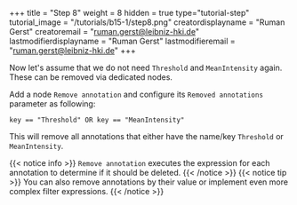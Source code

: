 +++
title = "Step 8"
weight = 8
hidden = true
type="tutorial-step"
tutorial_image = "/tutorials/b15-1/step8.png"
creatordisplayname = "Ruman Gerst"
creatoremail = "ruman.gerst@leibniz-hki.de"
lastmodifierdisplayname = "Ruman Gerst"
lastmodifieremail = "ruman.gerst@leibniz-hki.de"
+++

Now let's assume that we do not need `Threshold` and `MeanIntensity` again. These can be removed via dedicated nodes.

Add a node `Remove annotation` and configure its `Removed annotations` parameter as following:

```
key == "Threshold" OR key == "MeanIntensity"
```

This will remove all annotations that either have the name/key `Threshold` or `MeanIntensity`.

{{< notice info >}}
`Remove annotation` executes the expression for each annotation to determine if it should be deleted.
{{< /notice >}}
{{< notice tip >}}
You can also remove annotations by their value or implement even more complex filter expressions.
{{< /notice >}}